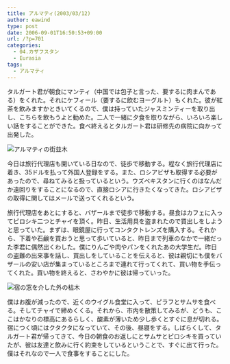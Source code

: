 ```yaml
---
title: アルマティ(2003/03/12)
author: eawind
type: post
date: 2006-09-01T16:50:53+09:00
url: /?p=701
categories:
  - 04.カザフスタン
  - Eurasia
tags:
  - アルマティ
---
```

タルガート君が朝食にマンティ（中国では包子と言った、要するに肉まんである）をくれた。それにケフィール（要するに飲むヨーグルト）もくれた。彼が紅茶を飲みますかときいてくるので、僕は持っていたジャスミンティーを取り出し、こちらを飲もうよと勧めた。二人で一緒に夕食を取りながら、いろいろ楽しい話をすることができた。食べ終えるとタルガート君は研修先の病院に向かって出発した。

![アルマティの街並木](/img/wp/2006/09/200303121500501.jpg)

今日は旅行代理店も開いている日なので、徒歩で移動する。程なく旅行代理店に着き、35ドルを払って外国人登録をする。また、ロシアビザも取得する必要があったので、尋ねてみると扱っているという。ウズベキスタンに行くのはなんだか遠回りをすることになるので、直接ロシアに行きたくなってきた。ロシアビザの取得に関してはメールで送ってくれるという。

旅行代理店をあとにすると、バザールまで徒歩で移動する。昼食はカフェに入ってピロシキ二つとチャイを頂く。昨日、生活用具を盗まれたので買出しをしようと思っていた。まずは、眼鏡屋に行ってコンタクトレンズを購入する。それから、下着や石鹸を買おうと思って歩いていると、昨日まで列車のなかで一緒だった李君に偶然出くわした。僕にりんごや肉やパンをくれたあの大学生だ。昨日の盗難の出来事を話し、買出しをしていることを伝えると、彼は親切にも僕をバザールの安い店が集まっているところまで連れて行ってくれて、買い物を手伝ってくれた。買い物を終えると、さわやかに彼は帰っていった。

![宿の窓を介した外の枯木](/img/wp/2006/09/20030312155302.jpg)

僕はお腹が減ったので、近くのウイグル食堂に入って、ピラフとサムサを食べる。そしてチャイで締めくくる。それから、市内を散策してみるが、どうも、ここはかなりの標高にあるらしく、酸素が薄いため少し歩くとすぐに息が切れる。宿につく頃にはクタクタになっていて、その後、昼寝をする。しばらくして、タルガート君が帰ってきて、今日の朝食のお返しにとサムサとピロシキを買っていたが、彼は友達と飲みに行く約束をしているということで、すぐに出て行った。僕はそれなので一人で食事をすることにした。
